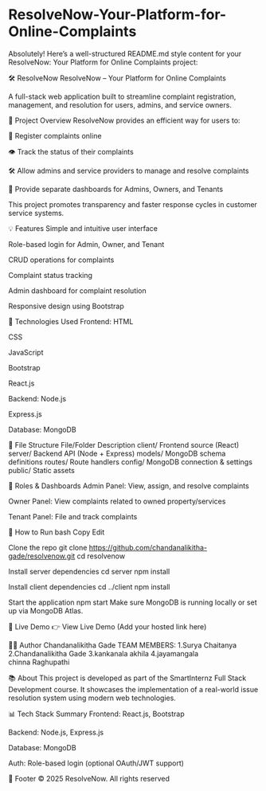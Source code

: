 # ResolveNow-Your-Platform-for-Online-Complaints
Absolutely! Here’s a well-structured README.md style content for your ResolveNow: Your Platform for Online Complaints project:

🛠️ ResolveNow ResolveNow – Your Platform for Online Complaints

A full-stack web application built to streamline complaint registration, management, and resolution for users, admins, and service owners.

📌 Project Overview ResolveNow provides an efficient way for users to:

📝 Register complaints online

👁️ Track the status of their complaints

🛠️ Allow admins and service providers to manage and resolve complaints

🔐 Provide separate dashboards for Admins, Owners, and Tenants

This project promotes transparency and faster response cycles in customer service systems.

💡 Features Simple and intuitive user interface

Role-based login for Admin, Owner, and Tenant

CRUD operations for complaints

Complaint status tracking

Admin dashboard for complaint resolution

Responsive design using Bootstrap

🧰 Technologies Used Frontend: HTML

CSS

JavaScript

Bootstrap

React.js

Backend: Node.js

Express.js

Database: MongoDB

📁 File Structure File/Folder Description client/ Frontend source (React) server/ Backend API (Node + Express) models/ MongoDB schema definitions routes/ Route handlers config/ MongoDB connection & settings public/ Static assets

🔐 Roles & Dashboards Admin Panel: View, assign, and resolve complaints

Owner Panel: View complaints related to owned property/services

Tenant Panel: File and track complaints

🚀 How to Run bash Copy Edit

Clone the repo
git clone https://github.com/chandanalikitha-gade/resolvenow.git cd resolvenow

Install server dependencies
cd server npm install

Install client dependencies
cd ../client npm install

Start the application
npm start Make sure MongoDB is running locally or set up via MongoDB Atlas.

🔗 Live Demo 👉 View Live Demo 
(Add your hosted link here)

👩‍💻 Author Chandanalikitha Gade
TEAM MEMBERS:
1.Surya Chaitanya 
2.Chandanalikitha Gade
3.kankanala akhila 
4.jayamangala chinna Raghupathi

📚 About This project is developed as part of the SmartInternz Full Stack Development course. It showcases the implementation of a real-world issue resolution system using modern web technologies.

📊 Tech Stack Summary Frontend: React.js, Bootstrap

Backend: Node.js, Express.js

Database: MongoDB

Auth: Role-based login (optional OAuth/JWT support)

📌 Footer © 2025 ResolveNow. All rights reserved
